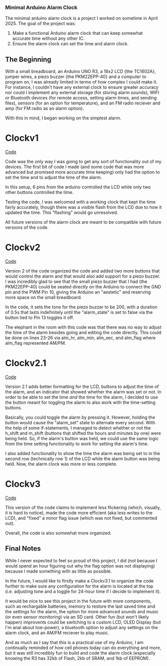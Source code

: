 ### Minimal Arduino Alarm Clock

The minimal arduino alarm clock is a project I worked on sometime in April 2025. The goal of the project was:

1. Make a functional Arduino alarm clock that can keep somewhat accurate time without any other IC.
2. Ensure the alarm clock can set the time and alarm clock.


## The Beginning

With a small breadboard, an Arduino UNO R3, a 16x2 LCD {the TC1602A}, jumper wires, a piezo buzzer {the PKM22EPP-40} and a computer to program on, I was already limited in terms of how complex I could make it. For instance, I couldn't have any external clock to ensure greater accuracy nor could I implement any external storage (for storing alarm sounds), WIFI or Bluetooth devices (for remote access, setting alarm times, and sending files), sensors (for an option for temperature), and an FM radio reciever and amp (for FM radio as an alarm option).

With this in mind, I began working on the simplest alarm.

# Clockv1
[Code](clockv1.ino)

Code was the only way I was going to get any sort of functionality out of my devices. The first bit of code I made (and some code that was more advanced but promised more accurate time keeping) only had the option to set the time and to adjust the time of the alarm.

In this setup, 6 pins from the arduino controlled the LCD while only two other buttons controlled the time.

Testing the code, I was welcomed with a working clock that kept the time fairly accurately, though there was a visible flash from the LCD due to how it updated the time. This "flashing" would go unresolved.

All future versions of the alarm clock are meant to be compatible with future versions of the code.

# Clockv2
[Code](clockv2.ino)

Version 2 of the code organized the code and added two more buttons that would control the alarm and that would also add support for a piezo buzzer. I was incredibly glad to see that the small piezo buzzer that I had (the PKM22EPP-40) could be seated directly on the Arduino to connect the GND pin and the PWM Pin 10, giving the Arduino an "aestetic" and reserving more space on the small breadboard.

In the code, it sets the tone for the piezo buzzer to be 200, with a duration of 0.5s that lasts indefinitely until the "alarm_state" is set to false via the button tied to Pin 13 toggles it off.

The elephant in the room with this code was that there was no way to adjust the time of the alarm besides going and editing the code directly. This could be done on lines 23-26 via alm_hr, alm_min, alm_sec, and alm_flag where alm_flag represented AM/PM.


# Clockv2.1
[Code](clockv2.1.ino)

Version 2.1 adds better formatting for the LCD, buttons to adjust the time of the alarm, and an indicator that showed whether the alarm was set or not. In order to be able to set the time *and* the time for the alarm, I decided to use the button meant for toggling the alarm to also work with the time-setting buttons.

Basically, you could toggle the alarm by pressing it. However, holding the button would cause the "alarm_set" state to alternate every second. With the help of some if-statements, I managed to detect whether or not the h_shift and m_shift (buttons that shifted the hours and minutes by one) were being held. So, if the alarm's button was held, we could use the same logic from the time setting functionality to work for setting the alarm's time.

I also added functionality to show the time the alarm was being set to in the second row (technically row 1) of the LCD while the alarm button was being held. Now, the alarm clock was more or less complete.


# Clockv3
[Code](clockv3.ino)

This version of the code claims to implement less flickering (which, visually, it is hard to notice), made the code more efficient (aka less writes to the LCD), and "fixed" a minor flag issue (which was not fixed, but commented out).

Overall, the code is also somewhat more organized.


## Final Notes

While I never expected to feel so proud of this project, I did (not because I would spend an hour figuring out why the flag option was not displaying) because I made something with as little as possible.

In the future, I would like to firstly make a Clockv3.1 to organize the code further to make sure any configuration for the alarm is located at the top (i.e. adjusting tone and a toggle for 24-hour time if I decide to implement it).

It would be nice to see this project in the future with more components, such as rechargable batteries, memory to restore the last saved time and the settings for the alarm, the option for more advanced sounds and music (or even sensor monitoring) via an SD card. Other fun (but won't likely happen) improvents could be switching to a custom LCD, OLED Display (but I'm anal about low-power), a bluetooth option to adjust any settings on the alarm clock, and an AM/FM reciever to play music.

And as much as I say that this is a practical use of my Arduino, I am continually reminded of how cell phones today can do everything and more, but it was still incredibly fun to build and code the alarm clock (especially knowing the R3 has 32kb of Flash, 2kb of SRAM, and 1kb of EEPROM).
